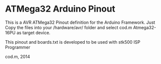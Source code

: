 # ATMega32 Arduino Pinout

This is a AVR ATMega32 Pinout definition for the Arduino Framework.
Just Copy the files into your <Arduino>/hardware/avr/ folder and select
cod.m Atmega32-16PU as target device.

This pinout and boards.txt is developed to be used with stk500 ISP Programmer


cod.m, 2014
